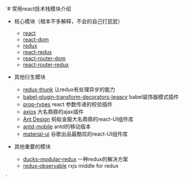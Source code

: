 `#  常用react技术栈模块介绍

- 核心模块（根本不多解释，不会的自己打屁屁）
    - [react](https://github.com/facebook/react)
    - [react-dom](https://www.npmjs.com/package/react-dom)
    - [redux](https://github.com/reactjs/redux)
    - [react-redux](https://github.com/reactjs/react-redux)
    - [react-router-dom](https://www.npmjs.com/package/react-router-dom)
    - [react-router-redux](https://github.com/reactjs/react-router-redux)
    
- 其他衍生模块
    - [redux-thunk](https://github.com/gaearon/redux-thunk)      让redux有处理异步的能力
    - [babel-plugin-transform-decorators-legacy](https://github.com/loganfsmyth/babel-plugin-transform-decorators-legacy)           babel装饰器模式插件
    - [prop-types](https://github.com/facebook/prop-types)       react 参数传递的校验插件
    - [axios](https://github.com/axios/axios)           大名鼎鼎的ajax插件
    - [Ant Design](https://github.com/ant-design/ant-design)    蚂蚁金服大名鼎鼎的react-UI组件库
    - [antd-mobile](https://github.com/ant-design/ant-design-mobile)        antd的移动版本
    - [material-ui](https://github.com/mui-org/material-ui)     谷歌出品最酷炫的react-UI组件库
    
    
- 其他重要的模块
    - [ducks-modular-redux](https://github.com/erikras/ducks-modular-redux)  一种redux的解决方案
    - [redux-observable](https://github.com/redux-observable/redux-observable) rxjs middle for redux
    
`
